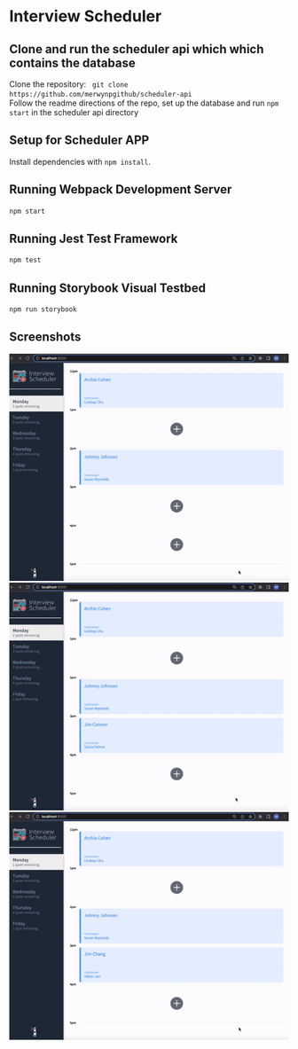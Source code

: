 # Interview Scheduler

## Clone and run the scheduler api which which contains the database

Clone the repository: ` git clone https://github.com/merwynpgithub/scheduler-api`
<br />
Follow the readme directions of the repo, set up the database and run `npm start` in the scheduler api directory

## Setup for Scheduler APP

Install dependencies with `npm install`.

## Running Webpack Development Server

```sh
npm start
```

## Running Jest Test Framework

```sh
npm test
```

## Running Storybook Visual Testbed

```sh
npm run storybook
```
## Screenshots
![Scheduler Error](src/images/ezgif-1-scheduler.gif)
![Scheduler Add Appointment](src/images/ezgif-2-scheduler.gif)
![Scheduler Cancel Appointment](src/images/ezgif-3-scheduler.gif)

